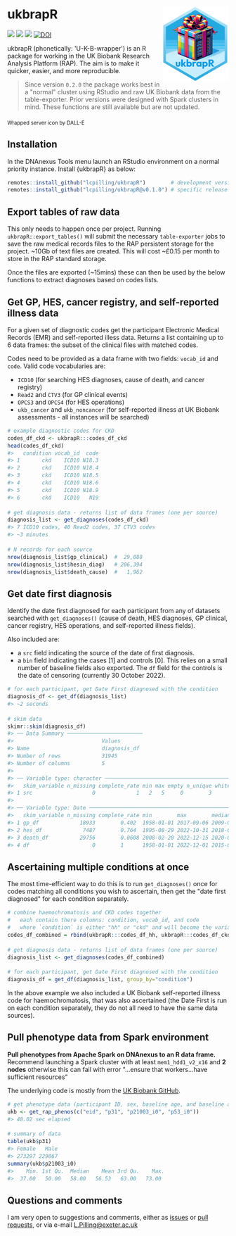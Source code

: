 # ukbrapR <a href="https://lcpilling.github.io/ukbrapR/"><img src="man/figures/ukbrapR.png" align="right" width="150" /></a>

<!-- badges: start -->
[![](https://img.shields.io/badge/version-0.2.0-informational.svg)](https://github.com/lcpilling/ukbrapR)
[![](https://img.shields.io/github/last-commit/lcpilling/ukbrapR.svg)](https://github.com/lcpilling/ukbrapR/commits/master)
[![](https://img.shields.io/badge/lifecycle-experimental-orange)](https://www.tidyverse.org/lifecycle/#experimental)
[![DOI](https://zenodo.org/badge/709765135.svg)](https://zenodo.org/doi/10.5281/zenodo.11517716)
<!-- badges: end -->

ukbrapR (phonetically: 'U-K-B-wrapper') is an R package for working in the UK Biobank Research Analysis Platform (RAP). The aim is to make it quicker, easier, and more reproducible.

> Since version `0.2.0` the package works best in a "normal" cluster using RStudio and raw UK Biobank data from the table-exporter. Prior versions were designed with Spark clusters in mind. These functions are still available but are not updated.

<sub>Wrapped server icon by DALL-E</sub>

## Installation

In the DNAnexus Tools menu launch an RStudio environment on a normal priority instance. Install {ukbrapR} as below:

```r
remotes::install_github("lcpilling/ukbrapR")        # development version
remotes::install_github("lcpilling/ukbrapR@v0.1.0") # specific release (see tags)
```

## Export tables of raw data

This only needs to happen once per project. Running `ukbrapR::export_tables()` will submit the necessary `table-exporter` jobs to save the raw medical records files to the RAP persistent storage for the project. ~10Gb of text files are created. This will cost ~£0.15 per month to store in the RAP standard storage.

Once the files are exported (~15mins) these can then be used by the below functions to extract diagnoses based on codes lists. 

## Get GP, HES, cancer registry, and self-reported illness data

For a given set of diagnostic codes get the participant Electronic Medical Records (EMR) and self-reported illess data. Returns a list containing up to 6 data frames: the subset of the clinical files with matched codes. 

Codes need to be provided as a data frame with two fields: `vocab_id` and `code`. Valid code vocabularies are:
 - `ICD10` (for searching HES diagnoses, cause of death, and cancer registry)
 - `Read2` and `CTV3` (for GP clinical events)
 - `OPCS3` and `OPCS4` (for HES operations)
 - `ukb_cancer` and `ukb_noncancer` (for self-reported illness at UK Biobank assessments - all instances will be searched)

```r
# example diagnostic codes for CKD 
codes_df_ckd <- ukbrapR:::codes_df_ckd
head(codes_df_ckd)
#>   condition vocab_id  code
#> 1       ckd    ICD10 N18.3
#> 2       ckd    ICD10 N18.4
#> 3       ckd    ICD10 N18.5
#> 4       ckd    ICD10 N18.6
#> 5       ckd    ICD10 N18.9
#> 6       ckd    ICD10   N19

# get diagnosis data - returns list of data frames (one per source)
diagnosis_list <- get_diagnoses(codes_df_ckd) 
#> 7 ICD10 codes, 40 Read2 codes, 37 CTV3 codes 
#> ~3 minutes

# N records for each source
nrow(diagnosis_list$gp_clinical)  #  29,088
nrow(diagnosis_list$hesin_diag)   # 206,394
nrow(diagnosis_list$death_cause)  #   1,962
```

## Get date first diagnosis

Identify the date first diagnosed for each participant from any of datasets searched with `get_diagnoses()` (cause of death, HES diagnoses, GP clinical, cancer registry, HES operations, and self-reported illness fields). 

Also included are:
 - a `src` field indicating the source of the date of first diagnosis.
 - a `bin` field indicating the cases [1] and controls [0]. This relies on a small number of baseline fields also exported. The `df` field for the controls is the date of censoring (currently 30 October 2022).

```r
# for each participant, get Date First diagnosed with the condition
diagnosis_df <- get_df(diagnosis_list)
#> ~2 seconds

# skim data 
skimr::skim(diagnosis_df)
#> ── Data Summary ────────────────────────
#>                            Values      
#> Name                       diagnosis_df
#> Number of rows             31945       
#> Number of columns          5           
#> 
#> ── Variable type: character ────────────────────────────────────────────────────────────────────────────────────────────────────────────────────────────────────────────────────────────────────────
#>   skim_variable n_missing complete_rate min max empty n_unique whitespace
#> 1 src                   0             1   2   5     0        3          0
#> 
#> ── Variable type: Date ─────────────────────────────────────────────────────────────────────────────────────────────────────────────────────────────────────────────────────────────────────────────
#>   skim_variable n_missing complete_rate min        max        median     n_unique
#> 1 gp_df             18933        0.402  1958-01-01 2017-09-06 2009-09-15     3264
#> 2 hes_df             7487        0.764  1995-08-29 2022-10-31 2018-04-24     5560
#> 3 death_df          29756        0.0608 2008-02-20 2022-12-15 2020-03-03     1429
#> 4 df                    0        1      1958-01-01 2022-12-01 2015-01-22     6366
```

## Ascertaining multiple conditions at once 

The most time-efficient way to do this is to run `get_diagnoses()` once for codes matching all conditions you wish to ascertain, then get the "date first diagnosed" for each condition separately.

```r
# combine haemochromatosis and CKD codes together
#   each contain there columns: condition, vocab_id, and code
#   where `condition` is either "hh" or "ckd" and will become the variable prefix
codes_df_combined = rbind(ukbrapR:::codes_df_hh, ukbrapR:::codes_df_ckd)

# get diagnosis data - returns list of data frames (one per source)
diagnosis_list <- get_diagnoses(codes_df_combined)

# for each participant, get Date First diagnosed with the condition
diagnosis_df = get_df(diagnosis_list, group_by="condition")
```

In the above example we also included a UK Biobank self-reported illness code for haemochromatosis, that was also ascertained (the Date First is run on each condition separately, they do not all need to have the same data sources).


## Pull phenotype data from Spark environment

**Pull phenotypes from Apache Spark on DNAnexus to an R data frame.** Recommend launching a Spark cluster with at least `mem1_hdd1_v2_x16` and **2 nodes** otherwise this can fail with error "...ensure that workers...have sufficient resources"

The underlying code is mostly from the [UK Biobank GitHub](https://github.com/UK-Biobank/UKB-RAP-Notebooks/blob/main/NBs_Prelim/105_export_participant_data_to_r.ipynb). 

```r
# get phenotype data (participant ID, sex, baseline age, and baseline assessment date)
ukb <- get_rap_phenos(c("eid", "p31", "p21003_i0", "p53_i0"))
#> 48.02 sec elapsed

# summary of data
table(ukb$p31)
#> Female   Male 
#> 273297 229067
summary(ukb$p21003_i0)
#>    Min. 1st Qu.  Median    Mean 3rd Qu.    Max. 
#>  37.00   50.00   58.00   56.53   63.00   73.00 
```

## Questions and comments

I am very open to suggestions and comments, either as [issues](https://github.com/lcpilling/ukbrapR/issues) or [pull requests](https://github.com/lcpilling/ukbrapR/pulls), or via e-mail L.Pilling@exeter.ac.uk

